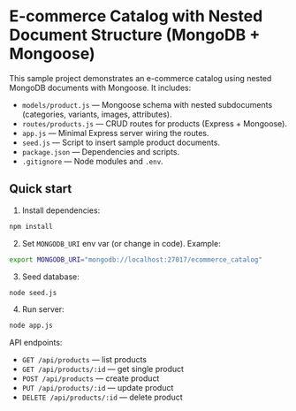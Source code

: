 # E-commerce Catalog with Nested Document Structure (MongoDB + Mongoose)

This sample project demonstrates an e-commerce catalog using nested MongoDB documents with Mongoose.
It includes:
- `models/product.js` — Mongoose schema with nested subdocuments (categories, variants, images, attributes).
- `routes/products.js` — CRUD routes for products (Express + Mongoose).
- `app.js` — Minimal Express server wiring the routes.
- `seed.js` — Script to insert sample product documents.
- `package.json` — Dependencies and scripts.
- `.gitignore` — Node modules and `.env`.

## Quick start

1. Install dependencies:
```bash
npm install
```

2. Set `MONGODB_URI` env var (or change in code). Example:
```bash
export MONGODB_URI="mongodb://localhost:27017/ecommerce_catalog"
```

3. Seed database:
```bash
node seed.js
```

4. Run server:
```bash
node app.js
```

API endpoints:
- `GET /api/products` — list products
- `GET /api/products/:id` — get single product
- `POST /api/products` — create product
- `PUT /api/products/:id` — update product
- `DELETE /api/products/:id` — delete product

